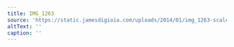 ```yaml
---
title: IMG_1263
source: 'https://static.jamesdigioia.com/uploads/2014/01/img_1263-scaled.jpg'
altText: ''
caption: ''
---
```


